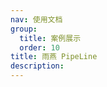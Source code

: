 ```yaml
---
nav: 使用文档
group:
  title: 案例展示
  order: 10
title: 雨燕 PipeLine
description:
---
```


<code src="./demos/pipelineDemo.tsx" ></code>
